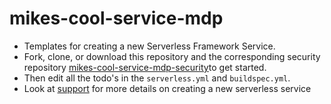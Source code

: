 # mikes-cool-service-mdp
- Templates for creating a new Serverless Framework Service.
- Fork, clone, or download this repository and the corresponding security repository [mikes-cool-service-mdp-security](https://github.com/pariveda-serverless/mikes-cool-service-mdp-security)to get started.
- Then edit all the todo's in the `serverless.yml` and `buildspec.yml`.
- Look at [support](https://github.com/pariveda-serverless/support/tree/master/create-new-service) for more details on creating a new serverless service
